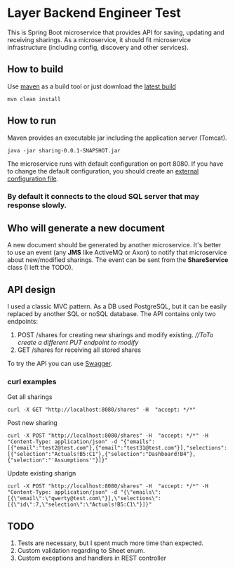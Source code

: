 # Layer Backend Engineer Test

This is Spring Boot microservice that provides API for saving, updating and receiving sharings.
As a microservice, it should fit microservice infrastructure (including config, discovery and other services).

## How to build

Use [maven](https://maven.apache.org/download.cgi) as a build tool or just download the [latest build](https://github.com/rublin/LayerSharing/releases/download/0.1/sharing-0.0.1-SNAPSHOT.jar)

```
mvn clean install
```

## How to run

Maven provides an executable jar including the application server (Tomcat).

```
java -jar sharing-0.0.1-SNAPSHOT.jar
```

The microservice runs with default configuration on port 8080.
If you have to change the default configuration, you should create an [external configuration file](https://docs.spring.io/spring-boot/docs/current/reference/html/boot-features-external-config.html#boot-features-external-config-application-property-files).

### By default it connects to the cloud SQL server that may response slowly.

## Who will generate a new document

A new document should be generated by another microservice. It's better to use an event (any **JMS** like ActiveMQ or Axon) to notify that microservice about new/modified sharings. The event can be sent from the **ShareService** class (I left the TODO).

## API design

I used a classic MVC pattern. As a DB used PostgreSQL, but it can be easily replaced by another SQL or noSQL database.
The API contains only two endpoints:
1. POST /shares for creating new sharings and modify existing.
 _//ToTo create a different PUT endpoint to modify_
2. GET /shares for receiving all stored shares

To try the API you can use [Swagger](http://localhost:8080/swagger-ui.html#/sharing-rest-controller).

### curl examples

Get all sharings
```
curl -X GET "http://localhost:8080/shares" -H  "accept: */*"
```
Post new sharing
```
curl -X POST "http://localhost:8080/shares" -H  "accept: */*" -H  "Content-Type: application/json" -d "{"emails":[{"email":"test2@test.com"},{"email":"test31@test.com"}],"selections":[{"selection":"Actuals!B5:C1"},{"selection":"Dashboard!B4"},{"selection":"'Assumptions'"}]}"
```
Update existing sharign
```
curl -X POST "http://localhost:8080/shares" -H  "accept: */*" -H  "Content-Type: application/json" -d "{\"emails\":[{\"email\":\"qwerty@test.com\"}],\"selections\":[{\"id\":7,\"selection\":\"Actuals!B5:C1\"}]}"
```

## TODO

1. Tests are necessary, but I spent much more time than expected.
2. Custom validation regarding to Sheet enum.
3. Custom exceptions and handlers in REST controller

